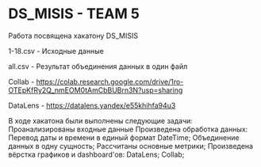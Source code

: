 # DS_MISIS - TEAM 5
Работа посвящена хакатону DS_MISIS

1-18.csv - Исходные данные

all.csv - Результат объединения данных в один файл

Collab - https://colab.research.google.com/drive/1ro-OTEpKfRy2Q_nmEOM0tAmCbBUBrn3N?usp=sharing

DataLens - https://datalens.yandex/e55khihfa94u3

В ходе хакатона были выполнены следующие задачи:
Проанализированы входные данные
Произведена обработка данных:
  Перевод даты и времени в единый формат DateTime;
  Объединение данных в одну сущность;
Рассчитаны основные метрики;
Произведена вёрстка графиков и dashboard'ов:
  DataLens;
  Collab;
